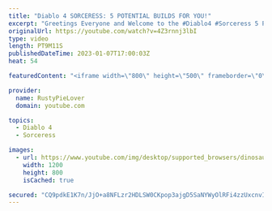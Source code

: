 ```yaml
---
title: "Diablo 4 SORCERESS: 5 POTENTIAL BUILDS FOR YOU!"
excerpt: "Greetings Everyone and Welcome to the #Diablo4 #Sorceress 5 POTENTIAL BUILDS VIDEO! Where we discuss 5 potential ..."
originalUrl: https://youtube.com/watch?v=4Z3rnnj3lbI
type: video
length: PT9M11S
publishedDateTime: 2023-01-07T17:00:03Z
heat: 54

featuredContent: "<iframe width=\"800\" height=\"500\" frameborder=\"0\" src=\"https://www.youtube.com/embed/4Z3rnnj3lbI\" allow=\"accelerometer; autoplay; encrypted-media; gyroscope; picture-in-picture\" allowfullscreen></iframe>"

provider:
  name: RustyPieLover
  domain: youtube.com

topics:
  - Diablo 4
  - Sorceress

images:
  - url: https://www.youtube.com/img/desktop/supported_browsers/dinosaur.png
    width: 1200
    height: 800
    isCached: true

secured: "CQ9pdkE1K7n/JjO+a8NFLzr2HDLSW0CKpop3ajgD5SaNYWyOlRFi4zzUxcnvIYKPx1V4+KTCzOMnIjY+Q5Dy2sBVQ5F7cG0UpObgfj0N+0YtXCcDSx0QFbAmRp/Ukd+Dh0ti91tVf45JJJNjKk74LGQZ+b96gKXKc8PwmAQNYJx8BNBRUbmbTaqkflQHQ+KRuwdqJbZYsgWbcvh+V2r3J1LHzuFOG4L24mgGravY2oCqBVSsA/kXPya/Doo00ZKoSjjlUU6cwS0ntzLO2lo5g5R1UxrVV981xgT13eQrvzivgOHcgu0Qg+BKqUD+Sg9/veRc0MpkSfbLjAc0qfjmLtOds4UmfTLLwLVm1AnQRrm5mpJ1ez7A782oyQLazkN2UVFfJ0gPzzPZgbybtVQRzlVO78pEGu0Xrs50Zrhz7hg=;iikaUepeUA1VcOQRQ19GZQ=="
---
```


